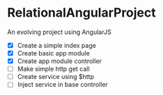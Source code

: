 # RelationalAngularProject
An evolving project using AngularJS
- [x] Create a simple index page
- [x] Create basic app module
- [x] Create app module controller
- [ ] Make simple http get call
- [ ] Create service using $http
- [ ] Inject service in base controller
